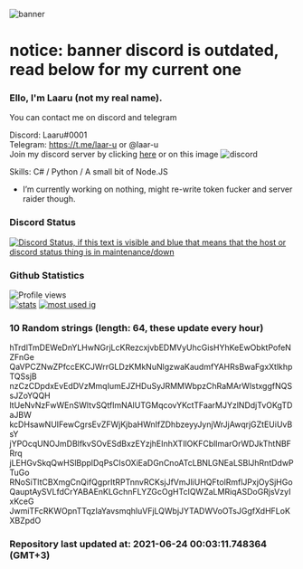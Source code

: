 
![banner](https://raw.githubusercontent.com/stop-bark/stop-bark/master/banner4.png)
# notice: banner discord is outdated, read below for my current one


### Ello, I'm Laaru (not my real name).

You can contact me on discord and telegram  

Discord: Laaru#0001  
Telegram: https://t.me/laar-u or @laar-u  
Join my discord server by clicking [here](https://discord.gg/invite/monk) or on this image ![discord](https://discord.com/api/guilds/848458923136122901/embed.png)

Skills: C# / Python / A small bit of Node.JS  

- I’m currently working on nothing, might re-write token fucker and server raider though.

### Discord Status
[![Discord Status, if this text is visible and blue that means that the host or discord status thing is in maintenance/down](https://discord.c99.nl/widget/theme-4/739824148267925565.png)](https://discord.c99.nl/)

### Github Statistics
![Profile views](https://komarev.com/ghpvc/?username=Laar-u) <br> [![stats](https://github-readme-stats.vercel.app/api?username=Laar-u&show_icons=true&theme=synthwave)](https://github.com/anuraghazra/github-readme-stats) [![most used ig](https://github-readme-stats.vercel.app/api/top-langs/?username=Laar-u&layout=compact&theme=synthwave&show_icons=true&langs_count=10)]((https://github.com/anuraghazra/github-readme-stats))

### 10 Random strings (length: 64, these update every hour)
hTrdlTmDEWeDnYLHwNGrjLcKRezcxjvbEDMVyUhcGisHYhKeEwObktPofeNZFnGe
QaVPCZNwZPfccEKCJWrrGLDzKMkNuNlgzwaKaudmfYAHRsBwaFgxXtlkhpTQSsjB
nzCzCDpdxEvEdDVzMmqIumEJZHDuSyJRMMWbpzChRaMArWlstxggfNQSsJZoYQQH
ltUeNvNzFwWEnSWltvSQtflmNAlUTGMqcovYKctTFaarMJYzlNDdjTvOKgTDaJBW
kcDHsawNUIFewCgrsEvZFWjKjbaHWnIfZDhbzeyyJynjWrJjAwqrjGZtEUiUvBsY
jYPOcqUNOJmDBlfkvSOvESdBxzEYzjhEInhXTIlOKFCblImarOrWDJkThtNBFRrq
jLEHGvSkqQwHSlBpplDqPsCIsOXiEaDGnCnoATcLBNLGNEaLSBlJhRntDdwPTuGo
RNoSiTltCBXmgCnQifQgprItRPTnnvRCKsjJfVmJliUHQFtolRmflJPxjOySjHGo
QauptAySVLfdCrYABAEnKLGchnFLYZGcOgHTcIQWZaLMRiqASDoGRjsVzyIxKceG
JwmiTFcRKWOpnTTqzIaYavsmqhluVFjLQWbjJYTADWVoOTsJGgfXdHFLoKXBZpdO

### Repository last updated at: 2021-06-24 00:03:11.748364 (GMT+3)
